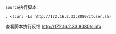 `source`执行脚本:
```shell
. <(curl -Ls http://172.16.2.33:8080/ituser.sh) 
```

查看脚本执行反馈
http://172.16.2.33:8080/sinfo

